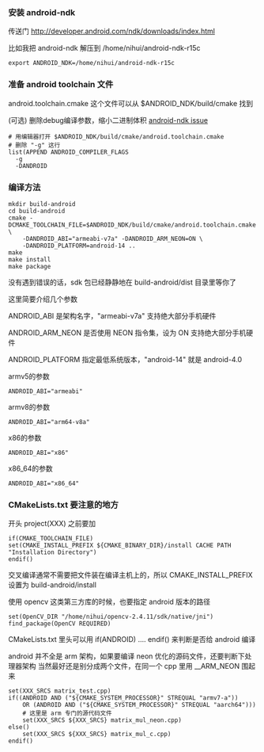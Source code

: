 ### 安装 android-ndk

传送门 http://developer.android.com/ndk/downloads/index.html

比如我把 android-ndk 解压到 /home/nihui/android-ndk-r15c
```
export ANDROID_NDK=/home/nihui/android-ndk-r15c
```

### 准备 android toolchain 文件

android.toolchain.cmake 这个文件可以从 $ANDROID_NDK/build/cmake 找到

(可选) 删除debug编译参数，缩小二进制体积 [android-ndk issue](https://github.com/android-ndk/ndk/issues/243)
```
# 用编辑器打开 $ANDROID_NDK/build/cmake/android.toolchain.cmake
# 删除 "-g" 这行
list(APPEND ANDROID_COMPILER_FLAGS
  -g
  -DANDROID
```

### 编译方法
```
mkdir build-android
cd build-android
cmake -DCMAKE_TOOLCHAIN_FILE=$ANDROID_NDK/build/cmake/android.toolchain.cmake \
    -DANDROID_ABI="armeabi-v7a" -DANDROID_ARM_NEON=ON \
    -DANDROID_PLATFORM=android-14 ..
make
make install
make package
```
没有遇到错误的话，sdk 包已经静静地在 build-android/dist 目录里等你了

这里简要介绍几个参数

ANDROID_ABI 是架构名字，"armeabi-v7a" 支持绝大部分手机硬件

ANDROID_ARM_NEON 是否使用 NEON 指令集，设为 ON 支持绝大部分手机硬件

ANDROID_PLATFORM 指定最低系统版本，"android-14" 就是 android-4.0

armv5的参数
```
ANDROID_ABI="armeabi"
```
armv8的参数
```
ANDROID_ABI="arm64-v8a"
```
x86的参数
```
ANDROID_ABI="x86"
```
x86_64的参数
```
ANDROID_ABI="x86_64"
```

### CMakeLists.txt 要注意的地方

开头 project(XXX) 之前要加
```
if(CMAKE_TOOLCHAIN_FILE)
set(CMAKE_INSTALL_PREFIX ${CMAKE_BINARY_DIR}/install CACHE PATH "Installation Directory")
endif()
```
交叉编译通常不需要把文件装在编译主机上的，所以 CMAKE_INSTALL_PREFIX 设置为 build-android/install

使用 opencv 这类第三方库的时候，也要指定 android 版本的路径
```
set(OpenCV_DIR "/home/nihui/opencv-2.4.11/sdk/native/jni")
find_package(OpenCV REQUIRED)
```

CMakeLists.txt 里头可以用 if(ANDROID) .... endif() 来判断是否给 android 编译

android 并不全是 arm 架构，如果要编译 neon 优化的源码文件，还要判断下处理器架构
当然最好还是别分成两个文件，在同一个 cpp 里用 __ARM_NEON 围起来
```
set(XXX_SRCS matrix_test.cpp)
if((ANDROID AND ("${CMAKE_SYSTEM_PROCESSOR}" STREQUAL "armv7-a"))
    OR (ANDROID AND ("${CMAKE_SYSTEM_PROCESSOR}" STREQUAL "aarch64")))
    # 这里是 arm 专门的源代码文件
    set(XXX_SRCS ${XXX_SRCS} matrix_mul_neon.cpp)
else()
    set(XXX_SRCS ${XXX_SRCS} matrix_mul_c.cpp)
endif()
```